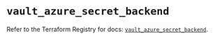 # `vault_azure_secret_backend`

Refer to the Terraform Registry for docs: [`vault_azure_secret_backend`](https://registry.terraform.io/providers/hashicorp/vault/4.3.0/docs/resources/azure_secret_backend).
